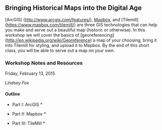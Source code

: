 ## Bringing Historical Maps into the Digital Age

[ArcGIS] (http://www.arcgis.com/features/), [Mapbox](https://www.mapbox.com/), and [Tilemill] (https://www.mapbox.com/tilemill/) are three GIS technologies that can help you make and serve out a beautiful map (historic or otherwise). In this workshop we will cover the basics of [georeferencing] (http://en.wikipedia.org/wiki/Georeference) a map of your choosing, bring it into Tilemill for styling, and upload it to Mapbox. By the end of this short class, you will be able to serve out a map on your own.

### Workshop Notes and Resources

Friday, February 13, 2015

_Lindsey Fox_

#### Outline
* Part I: ArcGIS
	*
	
* Part II: Mapbox
	*
	
* Part III: TileMill
	*